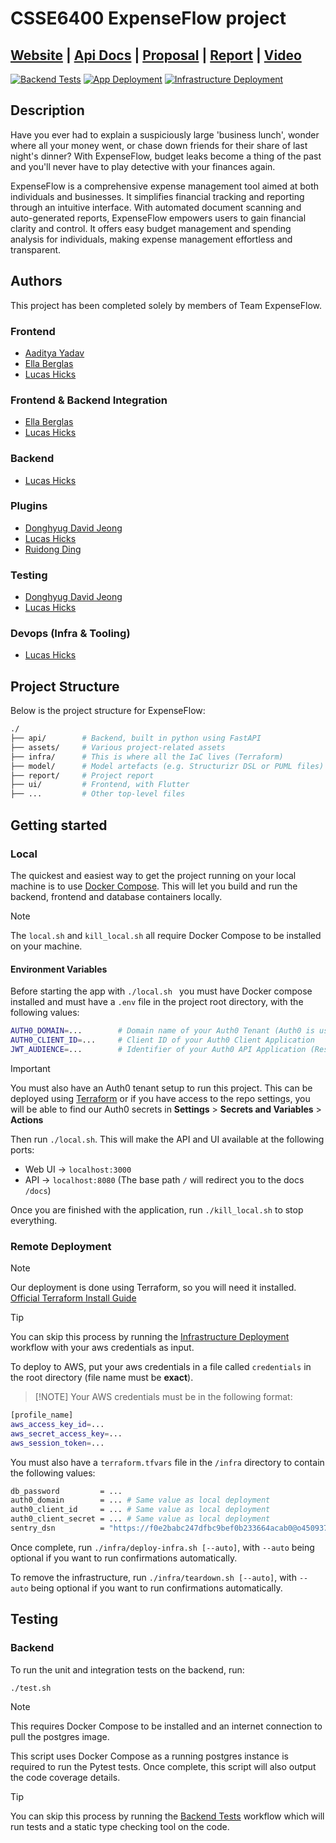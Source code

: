# CSSE6400 ExpenseFlow project

## [Website](https://expenseflow.g3.csse6400.xyz/) | [Api Docs](https://expenseflow-api.g3.csse6400.xyz/) | [Proposal](https://csse6400.github.io/project-proposal-2025/s4744008/proposal.html) | [Report](report/report.pdf) | [Video](https://drive.google.com/file/d/1N2AWD4DaCEsOFLkMk3GqZVLTKzTo0GK8/view?usp=sharing)

[![Backend Tests](https://github.com/CSSE6400/2025_P1_ExpenseFlow/actions/workflows/backend_tests.yml/badge.svg)](https://github.com/CSSE6400/2025_P1_ExpenseFlow/actions/workflows/backend_tests.yml)
[![App Deployment](https://github.com/CSSE6400/2025_P1_ExpenseFlow/actions/workflows/app_deployment.yml/badge.svg)](https://github.com/CSSE6400/2025_P1_ExpenseFlow/actions/workflows/app_deployment.yml)
[![Infrastructure Deployment](https://github.com/CSSE6400/2025_P1_ExpenseFlow/actions/workflows/infrastructure_deploy.yml/badge.svg)](https://github.com/CSSE6400/2025_P1_ExpenseFlow/actions/workflows/infrastructure_deploy.yml)

## Description

Have you ever had to explain a suspiciously large 'business lunch', wonder where all your money went, or chase down friends for their share of last night's dinner? With ExpenseFlow, budget leaks become a thing of the past and you'll never have to play detective with your finances again.

ExpenseFlow is a comprehensive expense management tool aimed at both individuals and businesses. It simplifies financial tracking and reporting through an intuitive interface. With automated document scanning and auto-generated reports, ExpenseFlow empowers users to gain financial clarity and control. It offers easy budget management and spending analysis for individuals, making expense management effortless and transparent.

## Authors

This project has been completed solely by members of Team ExpenseFlow.

### Frontend

- [Aaditya Yadav](https://github.com/aadityayadav17)
- [Ella Berglas](https://github.com/EllaBerglas)
- [Lucas Hicks](https://github.com/lucashicks1)

### Frontend & Backend Integration

- [Ella Berglas](https://github.com/EllaBerglas)
- [Lucas Hicks](https://github.com/lucashicks1)

### Backend

- [Lucas Hicks](https://github.com/lucashicks1)

### Plugins

- [Donghyug David Jeong](https://github.com/DonghyugDavidJeong)
- [Lucas Hicks](https://github.com/lucashicks1)
- [Ruidong Ding](https://github.com/aa879861)

### Testing

- [Donghyug David Jeong](https://github.com/DonghyugDavidJeong)
- [Lucas Hicks](https://github.com/lucashicks1)

### Devops (Infra & Tooling)

- [Lucas Hicks](https://github.com/lucashicks1)

## Project Structure

Below is the project structure for ExpenseFlow:

```bash
./
├── api/        # Backend, built in python using FastAPI
├── assets/     # Various project-related assets
├── infra/      # This is where all the IaC lives (Terraform)
├── model/      # Model artefacts (e.g. Structurizr DSL or PUML files)
├── report/     # Project report
├── ui/         # Frontend, with Flutter
├── ...         # Other top-level files
```

## Getting started

### Local

The quickest and easiest way to get the project running on your local machine is to use [Docker Compose](https://docs.docker.com/compose/). This will let you build and run the backend, frontend and database containers locally.

> [!NOTE]
> The `local.sh` and `kill_local.sh` all require Docker Compose to be installed on your machine.

#### Environment Variables

Before starting the app with `./local.sh ` you must have Docker compose installed and must have a `.env` file in the project root directory, with the following values:

```bash
AUTH0_DOMAIN=...        # Domain name of your Auth0 Tenant (Auth0 is used for authentication in the project).
AUTH0_CLIENT_ID=...     # Client ID of your Auth0 Client Application
JWT_AUDIENCE=...        # Identifier of your Auth0 API Application (Resource Server)
```

> [!IMPORTANT]
> You must also have an Auth0 tenant setup to run this project. This can be deployed using [Terraform](infra/auth0.tf) or if you have access to the repo settings, you will be able to find our Auth0 secrets in **Settings** > **Secrets and Variables** > **Actions**

Then run `./local.sh`. This will make the API and UI available at the following ports:

- Web UI -> `localhost:3000`
- API -> `localhost:8080` (The base path `/` will redirect you to the docs `/docs`)

Once you are finished with the application, run `./kill_local.sh` to stop everything.

### Remote Deployment

> [!NOTE]
> Our deployment is done using Terraform, so you will need it installed. [Official Terraform Install Guide](https://developer.hashicorp.com/terraform/install)

> [!TIP]
> You can skip this process by running the [Infrastructure Deployment](https://github.com/CSSE6400/2025_P1_ExpenseFlow/actions/workflows/infrastructure_deploy.yml) workflow with your aws credentials as input.

To deploy to AWS, put your aws credentials in a file called `credentials` in the root directory (file name must be **exact**).

> [!NOTE] Your AWS credentials must be in the following format:

```bash
[profile_name]
aws_access_key_id=...
aws_secret_access_key=...
aws_session_token=...
```

You must also have a `terraform.tfvars` file in the `/infra` directory to contain the following values:

```bash
db_password         = ...
auth0_domain        = ... # Same value as local deployment
auth0_client_id     = ... # Same value as local deployment
auth0_client_secret = ... # Same value as local deployment
sentry_dsn          = "https://f0e2babc247dfbc9bef0b233664acab0@o4509370795032576.ingest.us.sentry.io/4509370811219968"
```

Once complete, run `./infra/deploy-infra.sh [--auto]`, with `--auto` being optional if you want to run confirmations automatically.

To remove the infrastructure, run `./infra/teardown.sh [--auto]`, with `--auto` being optional if you want to run confirmations automatically.

## Testing

### Backend

To run the unit and integration tests on the backend, run:

```bash
./test.sh
```

> [!NOTE]
> This requires Docker Compose to be installed and an internet connection to pull the postgres image.

This script uses Docker Compose as a running postgres instance is required to run the Pytest tests. Once complete, this script will also output the code coverage details.

> [!TIP]
> You can skip this process by running the [Backend Tests](https://github.com/CSSE6400/2025_P1_ExpenseFlow/actions/workflows/backend_tests.yml) workflow which will run tests and a static type checking tool on the code.
